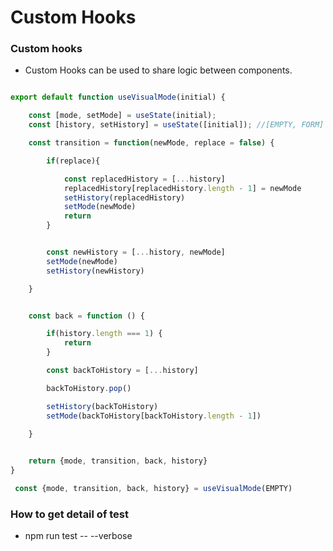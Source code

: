# Custom Hooks

### Custom hooks
- Custom Hooks can be used to share logic between components.

```jsx

export default function useVisualMode(initial) {

    const [mode, setMode] = useState(initial);
    const [history, setHistory] = useState([initial]); //[EMPTY, FORM]

    const transition = function(newMode, replace = false) {

        if(replace){

            const replacedHistory = [...history]
            replacedHistory[replacedHistory.length - 1] = newMode
            setHistory(replacedHistory)
            setMode(newMode)
            return 
        }


        const newHistory = [...history, newMode]
        setMode(newMode)
        setHistory(newHistory)

    }


    const back = function () {

        if(history.length === 1) {
            return 
        }

        const backToHistory = [...history]

        backToHistory.pop()

        setHistory(backToHistory)
        setMode(backToHistory[backToHistory.length - 1])
        
    }


    return {mode, transition, back, history}
}
```

```jsx
 const {mode, transition, back, history} = useVisualMode(EMPTY)
```


### How to get detail of test 
- npm run test -- --verbose